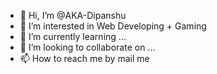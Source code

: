 - 👋 Hi, I’m @AKA-Dipanshu
- 👀 I’m interested in Web Developing + Gaming
- 🌱 I’m currently learning ...
- 💞️ I’m looking to collaborate on ...
- 📫 How to reach me by mail me

<!---
AKA-Dipanshu/AKA-Dipanshu is a ✨ special ✨ repository because its `README.md` (this file) appears on your GitHub profile.
You can click the Preview link to take a look at your changes.
--->
